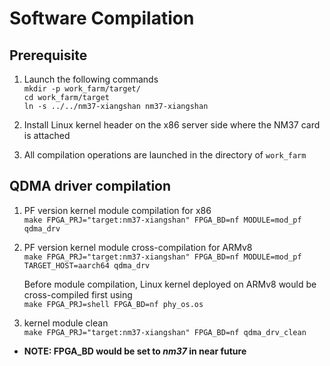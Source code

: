 # Software Compilation

## Prerequisite

1. Launch the following commands    
`mkdir -p work_farm/target/`    
`cd work_farm/target`    
`ln -s ../../nm37-xiangshan nm37-xiangshan` 

2. Install Linux kernel header on the x86 server 
side where the NM37 card is attached

3. All compilation operations are launched in the directory of `work_farm`

## QDMA driver compilation

1. PF version kernel module compilation for x86    
`make FPGA_PRJ="target:nm37-xiangshan" FPGA_BD=nf MODULE=mod_pf qdma_drv`

2. PF version kernel module cross-compilation for ARMv8     
`make FPGA_PRJ="target:nm37-xiangshan" FPGA_BD=nf MODULE=mod_pf TARGET_HOST=aarch64 qdma_drv`

    Before module compilation, Linux kernel deployed on ARMv8 would be cross-compiled first using    
    `make FPGA_PRJ=shell FPGA_BD=nf phy_os.os`

3. kernel module clean    
`make FPGA_PRJ="target:nm37-xiangshan" FPGA_BD=nf qdma_drv_clean`
    
- **NOTE: FPGA_BD would be set to *nm37* in near future**